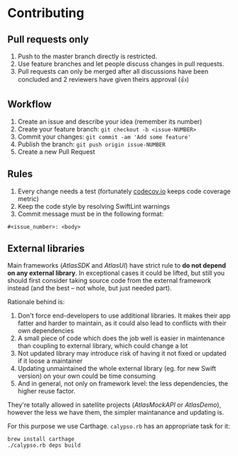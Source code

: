 # Contributing 
## Pull requests only

1. Push to the master branch directly is restricted.
1. Use feature branches and let people discuss changes in pull requests.
1. Pull requests can only be merged after all discussions have been concluded and 2 reviewers have given
theirs approval (:+1:)

## Workflow

1. Create an issue and describe your idea (remember its number)
1. Create your feature branch: `git checkout -b <issue-NUMBER>`
1. Commit your changes: `git commit -am 'Add some feature'`
1. Publish the branch: `git push origin issue-NUMBER`
1. Create a new Pull Request

## Rules

1. Every change needs a test (fortunately [codecov.io](https://codecov.io/gh/zalando-incubator/atlas-ios) keeps code coverage metric)
1. Keep the code style by resolving SwiftLint warnings
1. Commit message must be in the following format:
```
#<issue_number>: <body>
```

## External libraries

Main frameworks (_AtlasSDK_ and _AtlasUI_) have strict rule to **do not depend
on any external library**.  In exceptional cases it could be lifted, but still
you should first consider taking source code from the external framework
instead (and the best – not whole, but just needed part).

Rationale behind is:

1. Don't force end-developers to use additional libraries. It makes their app
   fatter and harder to maintain, as it could also lead to conflicts with their
   own dependencies
1. A small piece of code which does the job well is easier in maintenance than
   coupling to external library, which could change a lot
1. Not updated library may introduce risk of having it not fixed or updated if
   it loose a maintainer
1. Updating unmaintained the whole external library (eg. for new Swift version)
   on your own could be time consuming
1. And in general, not only on framework level: the less dependencies, the higher
   reuse factor.


They're totally allowed in satellite projects (_AtlasMockAPI_ or _AtlasDemo_), however the less we have them,
the simpler maintanance and updating is.

For this purpose we use Carthage. `calypso.rb` has an appropriate task for it:

```
brew install carthage
./calypso.rb deps build
```

